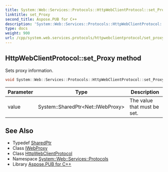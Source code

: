 ```yaml
---
title: System::Web::Services::Protocols::HttpWebClientProtocol::set_Proxy method
linktitle: set_Proxy
second_title: Aspose.PUB for C++
description: 'System::Web::Services::Protocols::HttpWebClientProtocol::set_Proxy method. Sets proxy information in C++.'
type: docs
weight: 900
url: /cpp/system.web.services.protocols/httpwebclientprotocol/set_proxy/
---
```

## HttpWebClientProtocol::set_Proxy method


Sets proxy information.

```cpp
void System::Web::Services::Protocols::HttpWebClientProtocol::set_Proxy(System::SharedPtr<Net::IWebProxy> value)
```


| Parameter | Type | Description |
| --- | --- | --- |
| value | System::SharedPtr\<Net::IWebProxy\> | The value that must be set. |

## See Also

* Typedef [SharedPtr](../../../system/sharedptr/)
* Class [IWebProxy](../../../system.net/iwebproxy/)
* Class [HttpWebClientProtocol](../)
* Namespace [System::Web::Services::Protocols](../../)
* Library [Aspose.PUB for C++](../../../)
